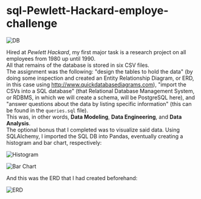 # sql-Pewlett-Hackard-employe-challenge
![DB](https://github.com/RutgersCodingBootcamp/RU-JER-DATA-PT-01-2020/blob/master/02-Homework/09-SQL/Instructions/sql.png?raw=true)  

Hired at *Pewlett Hackard*, my first major task is a research project on all employees from 1980 up until 1990.  
All that remains of the database is stored in six CSV files.  
The assignment was the following: "design the tables to hold the data" (by doing some inspection and created an Entity Relationship Diagram, or ERD, in this case using http://www.quickdatabasediagrams.com), "import the CSVs into a SQL database" (that Relational Database Management System, or RDBMS, in which we will create a schema, will be PostgreSQL here), and "answer questions about the data by listing specific information" (this can be found in the `queries.sql` file).  
This was, in other words, **Data Modeling**, **Data Engineering**, and **Data Analysis**.  
The optional bonus that I completed was to visualize said data. Using SQLAlchemy, I imported the SQL DB into Pandas, eventually creating a histogram and bar chart, respectively:  

![Histogram](https://github.com/ognjenstrbanovic/sql-challenge/blob/master/screenshots/Histogram.jpg?raw=true)  

![Bar Chart](https://github.com/ognjenstrbanovic/sql-challenge/blob/master/screenshots/Bar%20Plot.jpg?raw=true)  

And this was the ERD that I had created beforehand:  

![ERD](https://github.com/ognjenstrbanovic/sql-challenge/blob/master/EmployeeSQL/QuickDBD-ERD.png?raw=true)
